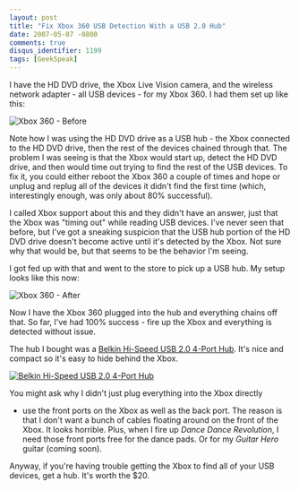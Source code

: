 ```yaml
---
layout: post
title: "Fix Xbox 360 USB Detection With a USB 2.0 Hub"
date: 2007-05-07 -0800
comments: true
disqus_identifier: 1199
tags: [GeekSpeak]
---
```

I have the HD DVD drive, the Xbox Live Vision camera, and the wireless
network adapter - all USB devices - for my Xbox 360. I had them set up
like this:
 
 ![Xbox 360 -
Before](https://hyqi8g.dm2301.livefilestore.com/y2p9SN0zXwSe9a-7jDKRBcBxaNetyDn0iqdARklJWJu67SKwWn1jZgdBEHG0nQVQgRkwJ951t2KQ6ep20LUik3uiXAeub8VAtR_fjf8aZr4aYI/20070507xboxbefore.png?psid=1)
 
 Note how I was using the HD DVD drive as a USB hub - the Xbox connected
to the HD DVD drive, then the rest of the devices chained through that.
The problem I was seeing is that the Xbox would start up, detect the HD
DVD drive, and then would time out trying to find the rest of the USB
devices. To fix it, you could either reboot the Xbox 360 a couple of
times and hope or unplug and replug all of the devices it didn't find
the first time (which, interestingly enough, was only about 80%
successful).
 
 I called Xbox support about this and they didn't have an answer, just
that the Xbox was "timing out" while reading USB devices. I've never
seen that before, but I've got a sneaking suspicion that the USB hub
portion of the HD DVD drive doesn't become active until it's detected by
the Xbox. Not sure why that would be, but that seems to be the behavior
I'm seeing.
 
 I got fed up with that and went to the store to pick up a USB hub. My
setup looks like this now:
 
 ![Xbox 360 -
After](https://hyqi8g.dm2303.livefilestore.com/y2pv1pNMl_xiFtmmjsstiSTyfHHFUxuXgwgPVHI8rShj5oS-47flhNwD9yBDhjOP4ZLjrs_6CXLWi80LseG_QhTId9_6Nzlcw37NZirTm6bR4o/20070507xboxafter.png?psid=1)
 
 Now I have the Xbox 360 plugged into the hub and everything chains off
that. So far, I've had 100% success - fire up the Xbox and everything is
detected without issue.
 
 The hub I bought was a [Belkin Hi-Speed USB 2.0 4-Port
Hub](http://catalog.belkin.com/IWCatProductPage.process?Product_Id=159070).
It's nice and compact so it's easy to hide behind the Xbox.
 
 [![Belkin Hi-Speed USB 2.0 4-Port
Hub](https://hyqi8g.dm2303.livefilestore.com/y2pSptVYChV5sX6yRRuCUPxJuY2bJjPyq38pxFThEiFbdumBT9KuynXXWrwjKs9yzNqusHm5X2SRvT5lrhN_BtvJVWLymoZxl0gBoXTQdMio5M/20070507usbhub.jpg?psid=1)](http://catalog.belkin.com/IWCatProductPage.process?Product_Id=159070)
 
 You might ask why I didn't just plug everything into the Xbox directly
- use the front ports on the Xbox as well as the back port. The reason
is that I don't want a bunch of cables floating around on the front of
the Xbox. It looks horrible. Plus, when I fire up *Dance Dance
Revolution*, I need those front ports free for the dance pads. Or for my
*Guitar Hero* guitar (coming soon).
 
 Anyway, if you're having trouble getting the Xbox to find all of your
USB devices, get a hub. It's worth the \$20.
